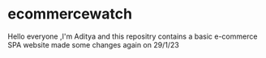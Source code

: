 # ecommercewatch
Hello everyone ,I'm Aditya and this repositry contains a basic e-commerce SPA website
made some changes again on 29/1/23
